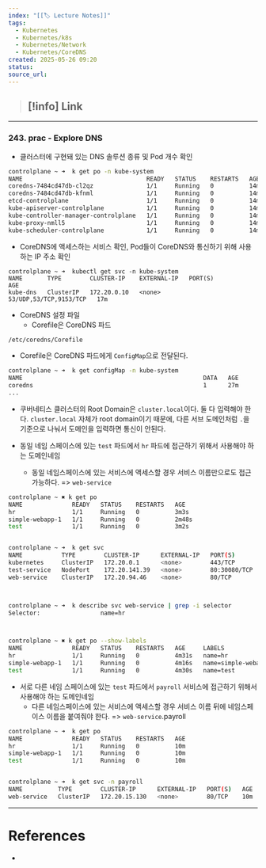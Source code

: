 ```yaml
---
index: "[[🏷 Lecture Notes]]"
tags:
  - Kubernetes
  - Kubernetes/k8s
  - Kubernetes/Network
  - Kubernetes/CoreDNS
created: 2025-05-26 09:20
status: 
source_url:
---
```

>[!info] Link
>- 

---

### 243. prac - Explore DNS
- 클러스터에 구현돼 있는 DNS 솔루션 종류 및 Pod 개수 확인
```bash
controlplane ~ ➜  k get po -n kube-system
NAME                                   READY   STATUS    RESTARTS   AGE
coredns-7484cd47db-cl2qz               1/1     Running   0          14m
coredns-7484cd47db-kfnml               1/1     Running   0          14m
etcd-controlplane                      1/1     Running   0          14m
kube-apiserver-controlplane            1/1     Running   0          14m
kube-controller-manager-controlplane   1/1     Running   0          14m
kube-proxy-nmll5                       1/1     Running   0          14m
kube-scheduler-controlplane            1/1     Running   0          14m
```

- CoreDNS에 액세스하는 서비스 확인,
  Pod들이 CoreDNS와 통신하기 위해 사용하는 IP 주소 확인
```Shell
controlplane ~ ➜  kubectl get svc -n kube-system
NAME       TYPE        CLUSTER-IP    EXTERNAL-IP   PORT(S)                  AGE
kube-dns   ClusterIP   172.20.0.10   <none>        53/UDP,53/TCP,9153/TCP   17m
```

- CoreDNS 설정 파일
	- Corefile은 CoreDNS 파드
```bash
/etc/coredns/Corefile
```

- Corefile은 CoreDNS 파드에게 `ConfigMap`으로 전달된다.
```bash
controlplane ~ ➜  k get configMap -n kube-system
NAME                                                   DATA   AGE
coredns                                                1      27m
...
```

- 쿠버네티스 클러스터의 Root Domain은 `cluster.local`이다. 둘 다 입력해야 한다. `cluster.local` 자체가 root domain이기 때문에, 다른 서브 도메인처럼 `.`을 기준으로 나눠서 도메인을 입력하면 통신이 안된다.

- 동일 네임 스페이스에 있는 `test` 파드에서 `hr` 파드에 접근하기 위해서 사용해야 하는 도메인네임
	- 동일 네임스페이스에 있는 서비스에 액세스할 경우 서비스 이름만으로도 접근 가능하다.
	  => `web-service` 
```bash
controlplane ~ ✖ k get po
NAME              READY   STATUS    RESTARTS   AGE
hr                1/1     Running   0          3m3s
simple-webapp-1   1/1     Running   0          2m48s
test              1/1     Running   0          3m2s


controlplane ~ ➜  k get svc
NAME           TYPE        CLUSTER-IP      EXTERNAL-IP   PORT(S)        AGE
kubernetes     ClusterIP   172.20.0.1      <none>        443/TCP        8m33s
test-service   NodePort    172.20.141.39   <none>        80:30080/TCP   3m30s
web-service    ClusterIP   172.20.94.46    <none>        80/TCP         3m31s



controlplane ~ ➜  k describe svc web-service | grep -i selector
Selector:                 name=hr



controlplane ~ ✖ k get po --show-labels
NAME              READY   STATUS    RESTARTS   AGE     LABELS
hr                1/1     Running   0          4m31s   name=hr
simple-webapp-1   1/1     Running   0          4m16s   name=simple-webapp
test              1/1     Running   0          4m30s   name=test
```


- 서로 다른 네임 스페이스에 있는 `test` 파드에서 `payroll` 서비스에 접근하기 위해서 사용해야 하는 도메인네임
	- 다른 네임스페이스에 있는 서비스에 액세스할 경우 서비스 이름 뒤에 네임스페이스 이름을 붙여줘야 한다.
	  => `web-service`.payroll 
```bash
controlplane ~ ➜  k get po
NAME              READY   STATUS    RESTARTS   AGE
hr                1/1     Running   0          10m
simple-webapp-1   1/1     Running   0          10m
test              1/1     Running   0          10m


controlplane ~ ➜  k get svc -n payroll 
NAME          TYPE        CLUSTER-IP      EXTERNAL-IP   PORT(S)   AGE
web-service   ClusterIP   172.20.15.130   <none>        80/TCP    10m
```





---

# References
- 